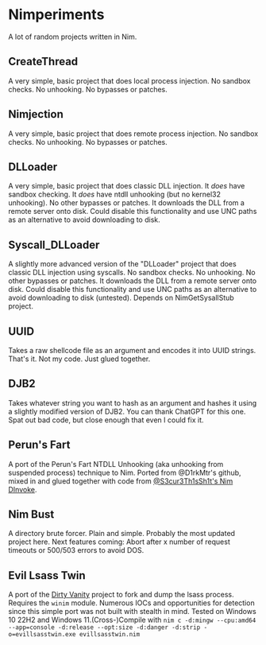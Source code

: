 # Nimperiments
A lot of random projects written in Nim.

## CreateThread
A very simple, basic project that does local process injection. No sandbox checks. No unhooking. No bypasses or patches. 

## Nimjection
A very simple, basic project that does remote process injection. No sandbox checks. No unhooking. No bypasses or patches.

## DLLoader
A very simple, basic project that does classic DLL injection. It _does_ have sandbox checking. It _does_ have ntdll unhooking (but no kernel32 unhooking). No other bypasses or patches. It downloads the DLL from a remote server onto disk. Could disable this functionality and use UNC paths as an alternative to avoid downloading to disk.

## Syscall_DLLoader
A slightly more advanced version of the "DLLoader" project that does classic DLL injection using syscalls. No sandbox checks. No unhooking. No other bypasses or patches. It downloads the DLL from a remote server onto disk. Could disable this functionality and use UNC paths as an alternative to avoid downloading to disk (untested). Depends on NimGetSysallStub project.

## UUID
Takes a raw shellcode file as an argument and encodes it into UUID strings. That's it. Not my code. Just glued together.

## DJB2
Takes whatever string you want to hash as an argument and hashes it using a slightly modified version of DJB2. You can thank ChatGPT for this one. Spat out bad code, but close enough that even I could fix it. 

## Perun's Fart
A port of the Perun's Fart NTDLL Unhooking (aka unhooking from suspended process) technique to Nim. Ported from @D1rkMtr's github, mixed in and glued together with code from  [@S3cur3Th1sSh1t's Nim DInvoke](https://github.com/S3cur3Th1sSh1t/Nim_DInvoke).

## Nim Bust
A directory brute forcer. Plain and simple. Probably the most updated project here. Next features coming: Abort after x number of request timeouts or 500/503 errors to avoid DOS.

## Evil Lsass Twin
A port of the [Dirty Vanity](https://github.com/deepinstinct/Dirty-Vanity) project to fork and dump the lsass process. Requires the `winim` module. Numerous IOCs and opportunities for detection since this simple port was not built with stealth in mind. Tested on Windows 10 22H2 and Windows 11.(Cross-)Compile with `nim c -d:mingw --cpu:amd64 --app=console -d:release --opt:size -d:danger -d:strip -o=evillsasstwin.exe evillsasstwin.nim`
